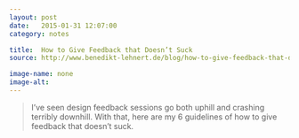 ```yaml
---
layout: post
date:   2015-01-31 12:07:00
category: notes

title:  How to Give Feedback that Doesn’t Suck
source: http://www.benedikt-lehnert.de/blog/how-to-give-feedback-that-doesnt-suck

image-name: none 
image-alt:
---
```


> I’ve seen design feedback sessions go both uphill and crashing terribly downhill. With that, here are my 6 guidelines of how to give feedback that doesn’t suck.